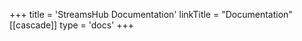 +++
title = 'StreamsHub Documentation'
linkTitle = "Documentation"
[[cascade]]
    type = 'docs'
+++

